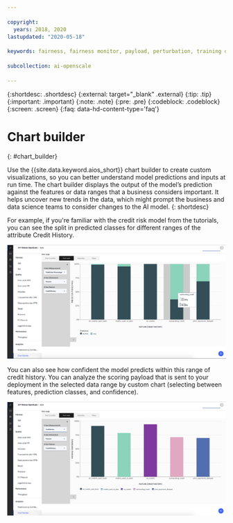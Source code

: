 ```yaml
---

copyright:
  years: 2018, 2020
lastupdated: "2020-05-18"

keywords: fairness, fairness monitor, payload, perturbation, training data, debiased

subcollection: ai-openscale

---
```


{:shortdesc: .shortdesc}
{:external: target="_blank" .external}
{:tip: .tip}
{:important: .important}
{:note: .note}
{:pre: .pre}
{:codeblock: .codeblock}
{:screen: .screen}
{:faq: data-hd-content-type='faq'}

# Chart builder
{: #chart_builder}

Use the {{site.data.keyword.aios_short}} chart builder to create custom visualizations, so you can better understand model predictions and inputs at run time. The chart builder displays the output of the model’s prediction against the features or data ranges that a business considers important. It helps uncover new trends in the data, which might prompt the business and data science teams to consider changes to the AI model. 
{: shortdesc}

For example, if you're familiar with the credit risk model from the tutorials, you can see the split in predicted classes for different ranges of the attribute Credit History. 

   ![A chart that shows feature prediction for gender by the feature age](images/wos_by_custom_chart.png)
      
   You can also see how confident the model predicts within this range of credit history. You can analyze the scoring payload that is sent to your deployment in the selected data range by custom chart (selecting between features, prediction classes, and confidence).

   ![A chart that shows feature prediction for gender by the feature age](images/wos_by_custom_chart002.png)
   
